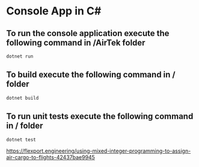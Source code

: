 # Console App in C#

## To run the console application execute the following command in <projectRoot>/AirTek folder

```
dotnet run
```

## To build execute the following command in <projectRoot>/ folder

```
dotnet build
```

## To run unit tests execute the following command in <projectRoot>/ folder

```
dotnet test
```

https://flexport.engineering/using-mixed-integer-programming-to-assign-air-cargo-to-flights-42437bae9945
